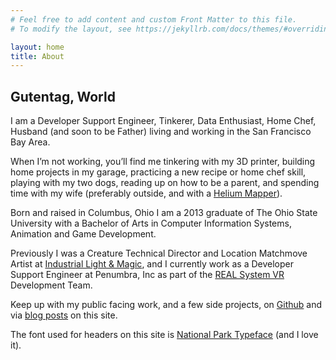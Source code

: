 ```yaml
---
# Feel free to add content and custom Front Matter to this file.
# To modify the layout, see https://jekyllrb.com/docs/themes/#overriding-theme-defaults

layout: home
title: About
---
```


## Gutentag, World

I am a Developer Support Engineer, Tinkerer, Data Enthusiast, Home Chef, Husband (and soon to be Father) living and working in the San Francisco Bay Area.

When I’m not working, you’ll find me tinkering with my 3D printer, building home projects in my garage, practicing a new recipe or home chef skill, playing with my two dogs, reading up on how to be a parent, and spending time with my wife (preferably outside, and with a [Helium Mapper][helium-mapper]).

Born and raised in Columbus, Ohio I am a 2013 graduate of The Ohio State University with a Bachelor of Arts in Computer Information Systems, Animation and Game Development.

Previously I was a Creature Technical Director and Location Matchmove Artist at [Industrial Light & Magic][ilm], and I currently work as a Developer Support Engineer at Penumbra, Inc as part of the [REAL System VR][real-vr] Development Team.

Keep up with my public facing work, and a few side projects, on [Github][github] and via [blog posts][blog] on this site.

The font used for headers on this site is [National Park Typeface][typeface] (and I love it).

[ilm]: https://www.ilm.com
[real-vr]: https://www.realsystem.com
[github]: https://www.github.com/samgutentag
[blog]: https://www.samgutentag.com/blog
[typeface]: https://nationalparktypeface.com/
[helium-mapper]: https://mappers.helium.com/
